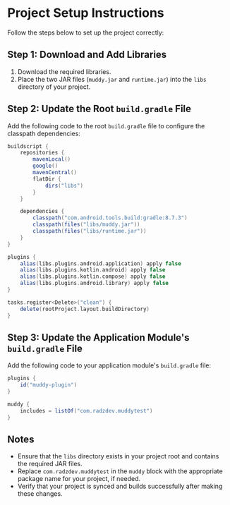 # Project Setup Instructions

Follow the steps below to set up the project correctly:

## Step 1: Download and Add Libraries
1. Download the required libraries.
2. Place the two JAR files (`muddy.jar` and `runtime.jar`) into the `libs` directory of your project.

## Step 2: Update the Root `build.gradle` File

Add the following code to the root `build.gradle` file to configure the classpath dependencies:

```gradle
buildscript {
    repositories {
        mavenLocal()
        google()
        mavenCentral()
        flatDir {
            dirs("libs")
        }
    }

    dependencies {
        classpath("com.android.tools.build:gradle:8.7.3")
        classpath(files("libs/muddy.jar"))
        classpath(files("libs/runtime.jar"))
    }
}

plugins {
    alias(libs.plugins.android.application) apply false
    alias(libs.plugins.kotlin.android) apply false
    alias(libs.plugins.kotlin.compose) apply false
    alias(libs.plugins.android.library) apply false
}

tasks.register<Delete>("clean") {
    delete(rootProject.layout.buildDirectory)
}
```

## Step 3: Update the Application Module's `build.gradle` File

Add the following code to your application module's `build.gradle` file:

```gradle
plugins {
    id("muddy-plugin")
}

muddy {
    includes = listOf("com.radzdev.muddytest")
}
```

## Notes
- Ensure that the `libs` directory exists in your project root and contains the required JAR files.
- Replace `com.radzdev.muddytest` in the `muddy` block with the appropriate package name for your project, if needed.
- Verify that your project is synced and builds successfully after making these changes.
